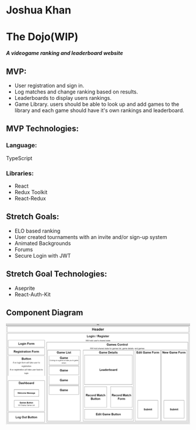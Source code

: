 # Joshua Khan

# The Dojo(WIP)

**_A videogame ranking and leaderboard website_**

## MVP:
* User registration and sign in.
* Log matches and change ranking based on results.
* Leaderboards to display users rankings.
* Game Library. users should be able to look up and add games to the library and each game should have it's own rankings and leaderboard.

## MVP Technologies: 
### Language:
TypeScript 
### Libraries:
* React
* Redux Toolkit
* React-Redux

## Stretch Goals:
* ELO based ranking
* User created tournaments with an invite and/or sign-up system
* Animated Backgrounds
* Forums
* Secure Login with JWT

## Stretch Goal Technologies:
* Aseprite
* React-Auth-Kit

## Component Diagram

![Component Diagram](Capstone.drawio.png)